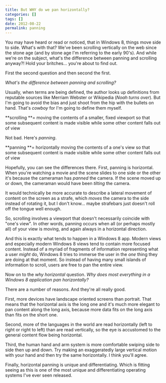 ```yaml
---
title: But WHY do we pan horizontally?
categories: []
tags: []
date: 2012-08-22
permalink: panning
---
```


You may have heard or read or noticed, that in Windows 8, things move side to side. What&#39;s with that? We&#39;ve been scrolling vertically on the web since the stone age (and by stone age I&#39;m referring to the early 90&#39;s). And while we&#39;re on the subject, what&#39;s the difference between panning and scrolling anyway?! Hold your britches... you&#39;re about to find out.
<!-- xmore -->

First the second question and then second the first.

_What&#39;s the difference between panning and scrolling?_

Usually, when terms are being defined, the author looks up definitions from reputable sources like Merriam Webster or Wikipedia (*Noah turns over*). But I&#39;m going to avoid the bias and just shoot from the hip with the bullets on hand. That&#39;s _cowboy_ for I&#39;m going to define them myself.

**scrolling **= moving the contents of a smaller, fixed viewport so that some subsequent content is made visible while some other content falls out of view

Not bad. Here&#39;s _panning_.

**panning **= horizontally moving the contents of a one&#39;s view so that some subsequent content is made visible while some other content falls out of view

Hopefully, you can see the differences there. First, panning is horizontal. When you&#39;re watching a movie and the scene slides to one side or the other it&#39;s because the cameraman has _panned_ the camera. If the scene moved up or down, the cameraman would have been _tilting_ the camera.

It would technically be more accurate to describe a lateral movement of content on the screen as a strafe, which _moves_ the camera to the side instead of rotating it, but I don&#39;t know... maybe strafebars just doesn&#39;t roll off the tongue well enough.

So, scrolling involves a viewport that doesn&#39;t necessarily coincide with "one&#39;s view". In other words, panning occurs when all (or perhaps mostly all) of your view is moving, and again always in a horizontal direction.

And this is exactly what tends to happen in a Windows 8 app. Modern views and especially modern Windows 8 views tend to contain more focused content. Instead of a myriad of fragments of information representing what a user _might_ do, Windows 8 tries to immerse the user in the _one_ thing they are doing at that moment. So instead of having many small islands of information to scroll, users are free to pan the entire view.

Now on to the _why horizontal_ question. _Why does most everything in a Windows 8 application pan horizontally?_

There are a number of reasons. And they&#39;re all really good.

First, more devices have landscape oriented screens than portrait. That means that the horizontal axis is the long one and it&#39;s much more elegant to pan content along the long axis, because more data fits on the long axis than fits on the short one.

Second, more of the languages in the world are read horizontally (left to right or right to left) than are read vertically, so the eye is accustomed to the general content flow being horizontal.

Third, the human hand and arm system is more comfortable swiping side to side then up and down. Try making an exaggeratedly large vertical motion with your hand and then try the same horizontally. I think you&#39;ll agree.

Finally, horizontal panning is unique and differentiating. Which is fitting seeing as this is one of the most unique and differentiating operating systems I&#39;ve ever seen released.